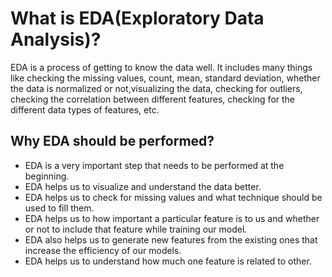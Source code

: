 # What is EDA(Exploratory Data Analysis)?
EDA is a process of getting to know the data well. It includes many things like checking the missing values, count, mean, standard deviation, whether the data is normalized or 
not,visualizing the data, checking for outliers, checking the correlation between different features, checking for the different data types of features, etc.

## Why EDA should be performed?
* EDA is a very important step that needs to be performed at the beginning.  
* EDA helps us to visualize and understand the data better.
* EDA helps us to check for missing values and what technique should be used to fill them.
* EDA helps us to how important a particular feature is to us and whether or not to include that feature while training our model.
* EDA also helps us to generate new features from the existing ones that increase the efficiency of our models.
* EDA helps us to understand how much one feature is related to other.

